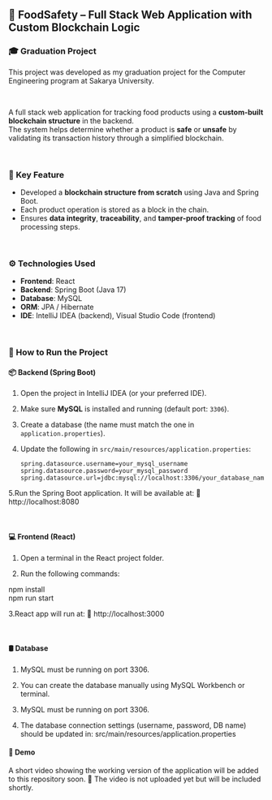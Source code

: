 ## 🥗 FoodSafety – Full Stack Web Application with Custom Blockchain Logic

### 🎓 Graduation Project  
This project was developed as my graduation project for the Computer Engineering program at Sakarya University.  

<br/>

A full stack web application for tracking food products using a **custom-built blockchain structure** in the backend.  
The system helps determine whether a product is **safe** or **unsafe** by validating its transaction history through a simplified blockchain.  

<br/>

### 🔐 Key Feature  
- Developed a **blockchain structure from scratch** using Java and Spring Boot.  
- Each product operation is stored as a block in the chain.  
- Ensures **data integrity**, **traceability**, and **tamper-proof tracking** of food processing steps.  

<br/>

### ⚙️ Technologies Used  
- **Frontend**: React  
- **Backend**: Spring Boot (Java 17)  
- **Database**: MySQL  
- **ORM**: JPA / Hibernate  
- **IDE**: IntelliJ IDEA (backend), Visual Studio Code (frontend)  

<br/>

### 🚀 How to Run the Project  

#### 📦 Backend (Spring Boot)  
1. Open the project in IntelliJ IDEA (or your preferred IDE).  
2. Make sure **MySQL** is installed and running (default port: `3306`).  
3. Create a database (the name must match the one in `application.properties`).  
4. Update the following in `src/main/resources/application.properties`:  

   ```properties
   spring.datasource.username=your_mysql_username  
   spring.datasource.password=your_mysql_password  
   spring.datasource.url=jdbc:mysql://localhost:3306/your_database_name  

5.Run the Spring Boot application. It will be available at:
📍 http://localhost:8080

<br/>

#### 💻 Frontend (React)
1. Open a terminal in the React project folder.

2. Run the following commands:

npm install  
npm run start  

3.React app will run at:
📍 http://localhost:3000

<br/>

#### 🛢️ Database
1. MySQL must be running on port 3306.

2. You can create the database manually using MySQL Workbench or terminal.

3. MySQL must be running on port 3306.

4. The database connection settings (username, password, DB name) should be updated in:
      src/main/resources/application.properties

#### 🎥 Demo
A short video showing the working version of the application will be added to this repository soon.
📌 The video is not uploaded yet but will be included shortly.
